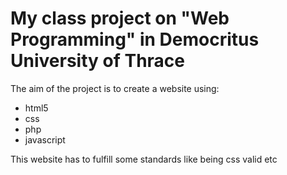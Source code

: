 # My class project on "Web Programming" in Democritus University of Thrace

The aim of the project is to create a website using:
* html5
* css
* php
* javascript

This website has to fulfill some standards like being css valid etc
